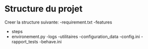 # Structure du projet
Creer la structure suivante:
-requirement.txt
-features
 - steps
 - environement.py
-logs
-utilitaires
-configuration_data
  -config.ini
-rapport_tests
-behave.ini


